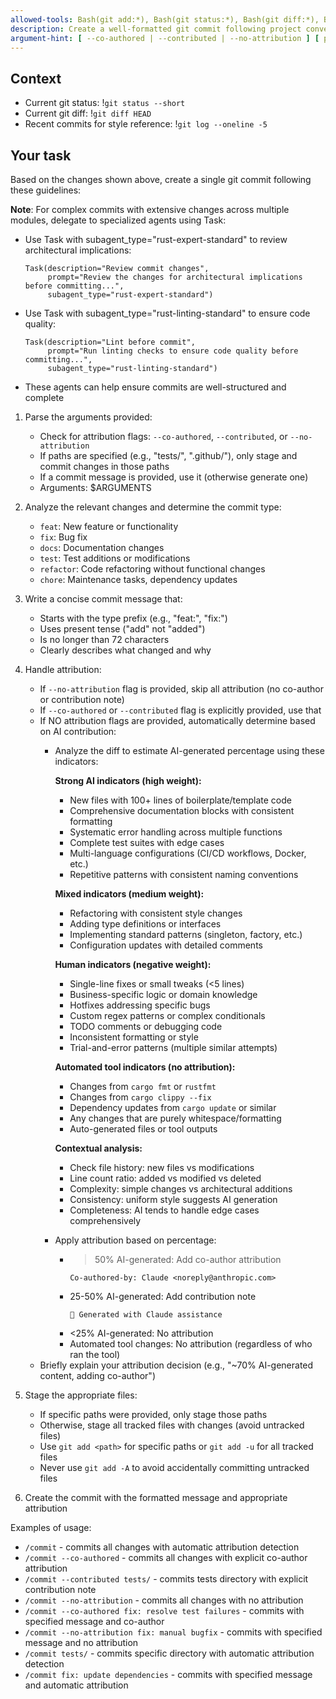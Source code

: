 ```yaml
---
allowed-tools: Bash(git add:*), Bash(git status:*), Bash(git diff:*), Bash(git commit:*), Bash(git log:*), Task
description: Create a well-formatted git commit following project conventions
argument-hint: [ --co-authored | --contributed | --no-attribution ] [ paths... ] [ message ] - e.g., "tests/" or "--co-authored fix: update dependencies"
---
```


## Context

- Current git status: !`git status --short`
- Current git diff: !`git diff HEAD`
- Recent commits for style reference: !`git log --oneline -5`

## Your task

Based on the changes shown above, create a single git commit following these guidelines:

**Note**: For complex commits with extensive changes across multiple modules, delegate to specialized agents using Task:
- Use Task with subagent_type="rust-expert-standard" to review architectural implications:
  ```
  Task(description="Review commit changes",
       prompt="Review the changes for architectural implications before committing...",
       subagent_type="rust-expert-standard")
  ```
- Use Task with subagent_type="rust-linting-standard" to ensure code quality:
  ```
  Task(description="Lint before commit", 
       prompt="Run linting checks to ensure code quality before committing...",
       subagent_type="rust-linting-standard")
  ```
- These agents can help ensure commits are well-structured and complete

1. Parse the arguments provided:
    - Check for attribution flags: `--co-authored`, `--contributed`, or `--no-attribution`
    - If paths are specified (e.g., "tests/", ".github/"), only stage and commit changes in those paths
    - If a commit message is provided, use it (otherwise generate one)
    - Arguments: $ARGUMENTS

2. Analyze the relevant changes and determine the commit type:
    - `feat`: New feature or functionality
    - `fix`: Bug fix
    - `docs`: Documentation changes
    - `test`: Test additions or modifications
    - `refactor`: Code refactoring without functional changes
    - `chore`: Maintenance tasks, dependency updates

3. Write a concise commit message that:
    - Starts with the type prefix (e.g., "feat:", "fix:")
    - Uses present tense ("add" not "added")
    - Is no longer than 72 characters
    - Clearly describes what changed and why

4. Handle attribution:
    - If `--no-attribution` flag is provided, skip all attribution (no co-author or contribution note)
    - If `--co-authored` or `--contributed` flag is explicitly provided, use that
    - If NO attribution flags are provided, automatically determine based on AI contribution:
        * Analyze the diff to estimate AI-generated percentage using these indicators:

          **Strong AI indicators (high weight):**
            - New files with 100+ lines of boilerplate/template code
            - Comprehensive documentation blocks with consistent formatting
            - Systematic error handling across multiple functions
            - Complete test suites with edge cases
            - Multi-language configurations (CI/CD workflows, Docker, etc.)
            - Repetitive patterns with consistent naming conventions

          **Mixed indicators (medium weight):**
            - Refactoring with consistent style changes
            - Adding type definitions or interfaces
            - Implementing standard patterns (singleton, factory, etc.)
            - Configuration updates with detailed comments

          **Human indicators (negative weight):**
            - Single-line fixes or small tweaks (<5 lines)
            - Business-specific logic or domain knowledge
            - Hotfixes addressing specific bugs
            - Custom regex patterns or complex conditionals
            - TODO comments or debugging code
            - Inconsistent formatting or style
            - Trial-and-error patterns (multiple similar attempts)
            

          **Automated tool indicators (no attribution):**
            - Changes from `cargo fmt` or `rustfmt`
            - Changes from `cargo clippy --fix`
            - Dependency updates from `cargo update` or similar
            - Any changes that are purely whitespace/formatting
            - Auto-generated files or tool outputs

          **Contextual analysis:**
            - Check file history: new files vs modifications
            - Line count ratio: added vs modified vs deleted
            - Complexity: simple changes vs architectural additions
            - Consistency: uniform style suggests AI generation
            - Completeness: AI tends to handle edge cases comprehensively

        * Apply attribution based on percentage:
            - > 50% AI-generated: Add co-author attribution
              ```
              Co-authored-by: Claude <noreply@anthropic.com>
              ```
            - 25-50% AI-generated: Add contribution note
              ```
              🤖 Generated with Claude assistance
              ```
            - <25% AI-generated: No attribution
            - Automated tool changes: No attribution (regardless of who ran the tool)
    - Briefly explain your attribution decision (e.g., "~70% AI-generated content, adding co-author")

5. Stage the appropriate files:
    - If specific paths were provided, only stage those paths
    - Otherwise, stage all tracked files with changes (avoid untracked files)
    - Use `git add <path>` for specific paths or `git add -u` for all tracked files
    - Never use `git add -A` to avoid accidentally committing untracked files

6. Create the commit with the formatted message and appropriate attribution

Examples of usage:

- `/commit` - commits all changes with automatic attribution detection
- `/commit --co-authored` - commits all changes with explicit co-author attribution
- `/commit --contributed tests/` - commits tests directory with explicit contribution note
- `/commit --no-attribution` - commits all changes with no attribution
- `/commit --co-authored fix: resolve test failures` - commits with specified message and co-author
- `/commit --no-attribution fix: manual bugfix` - commits with specified message and no attribution
- `/commit tests/` - commits specific directory with automatic attribution detection
- `/commit fix: update dependencies` - commits with specified message and automatic attribution